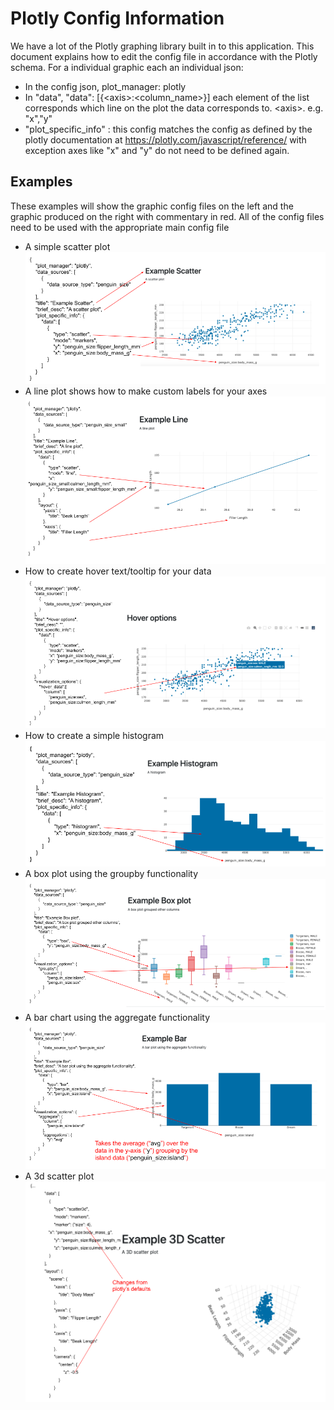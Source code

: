 # Plotly Config Information

We have a lot of the Plotly graphing library built in to this application. This document explains how to edit the
config file in accordance with the Plotly schema. 
For a individual graphic each an individual json:
 - In the config json, plot_manager: plotly 
 - In "data", "data": \[{\<axis>:\<column_name>}\] 
 each element of the list corresponds which line on the plot the data corresponds to. 
 \<axis>. e.g. "x","y"
 - "plot_specific_info" : this config matches the config as defined by the plotly 
 documentation at https://plotly.com/javascript/reference/ with exception axes like "x" and "y"
 do not need to be defined again.
 
## Examples 
These examples will show the graphic config files on the left and the graphic produced on the right
 with commentary in red. All of the config files need to be used with the appropriate main config file

- A simple scatter plot
![](images/scatter.png)
 - A line plot shows how to make custom labels for your axes
 ![](images/line.png)
 - How to create hover text/tooltip for your data
 ![](images/hover.png)
 - How to create a simple histogram
 ![](images/histogram.png)
 - A box plot using the groupby functionality
 ![](images/box.png)
 - A bar chart using the aggregate functionality
 ![](images/bar.png)
 - A 3d scatter plot
 ![](images/scatter_3d.png)